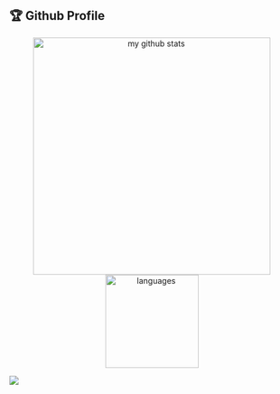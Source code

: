 <!-- ### Hi there 👋
- 🌱 I'm Rezi, Junior Web Programmer.
- 🔭 Recently i'm working as Technical and Data Engineer.
- 💬 You can ask me about logistics.
- 👯 I’m looking to collaborate on application development.
- 📫 You can always reach me at [linkedin](https://www.linkedin.com/in/rezimaulana/). -->

<h2>🏆 Github Profile</h2>

<!-- Status Codes -->
<a align="center" href="https://rezimaulana.github.io">
  <p align="center">
    <img src="https://github-readme-stats.vercel.app/api?username=rezimaulana&show_icons=true&theme=radical" alt="my github stats" width="420"/> <img src="https://github-readme-stats.vercel.app/api/top-langs/?username=rezimaulana&hide=html,hack,shell,makefile,css,blade,ejs,scss&langs_count=6&theme=radical&layout=compact" alt="languages" height="165">
  </p>
</a>

![](https://komarev.com/ghpvc/?username=rezimaulana)








<!--
Contributions
<a href="https://rezimaulana.github.io/">
    <p align="center">
        <img src="https://github-readme-streak-stats.herokuapp.com?user=rezimaulana&theme=neon-dark"/>
    </p>
</a>

&hide=scss,css,tsql,blade,%20jupyter+notebook,cmake,html

![Github stats](https://github-readme-stats.vercel.app/api?username=rezimaulana&theme=tokyonight&show_icons=true&count_private=true)


![Top Languages Card](https://github-readme-stats.vercel.app/api/top-langs/?username=rezimaulana&layout=compact)

## Journals

<a target="_blank" href="https://doi.org/10.29103/ijevs.v1i3.1592"><img src="https://github.com/rezimaulana/rezimaulana/blob/main/imgj1.png" alt="Journal 1">

## Repos

[![Career Formation Network](https://github-readme-stats.vercel.app/api/pin/?username=rezimaulana&repo=cfn&show_owner=true)](https://github.com/rezimaulana/cfn)

[![Develpment MEN](https://github-readme-stats.vercel.app/api/pin/?username=rezimaulana&repo=DevMenRestApi&show_owner=true)](https://github.com/rezimaulana/DevMenRestApi)

[![Travel](https://github-readme-stats.vercel.app/api/pin/?username=rezimaulana&repo=travelci&show_owner=true)](https://github.com/rezimaulana/travelci)

[![Develpment PHP](https://github-readme-stats.vercel.app/api/pin/?username=rezimaulana&repo=DevPhpSql&show_owner=true)](https://github.com/rezimaulana/DevPhpSql)
-->

<!--
**rezimaulana/rezimaulana** is a ✨ _special_ ✨ repository because its `README.md` (this file) appears on your GitHub profile.

### Hi there 👋

Here are some ideas to get you started:

- 🔭 I’m currently working on ...
- 🌱 I’m currently learning ...
- 👯 I’m looking to collaborate on ...
- 🤔 I’m looking for help with ...
- 💬 Ask me about ...
- 📫 How to reach me: ...
- 😄 Pronouns: ...
- ⚡ Fun fact: ...

![Github stats](https://github-readme-stats.vercel.app/api?username=rezimaulana&theme=highcontrast&show_icons=true&include_all_commits=true&count_private=true)
<img width=800 src="https://github-profile-trophy.vercel.app/?username=shinokada&column=9&theme=gruvbox&no-frame=true"/>
-->

